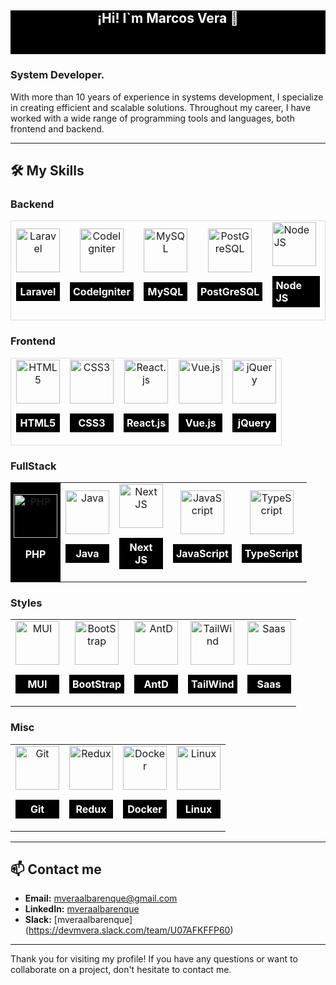 ## <h2 style="text-align: center; height: 70px; background-color: black  !important; color: white !important;">¡Hi! I`m Marcos Vera 👋 </h2>

### System Developer.

<p>With more than 10 years of experience in systems development, I specialize in creating efficient and scalable solutions. Throughout my career, I have worked with a wide range of programming tools and languages, both frontend and backend.</p>

---

## 🛠️ My Skills

### Backend
<table style="width: 100%; table-layout: auto;">
  <tr style="padding: 10px; border: 1px solid #ddd; width: 100%;">
    <td style="text-align: center; width: 70px;">
      <a href="https://laravel.com/docs/8.x"><img src="https://cdn.jsdelivr.net/gh/devicons/devicon@latest/icons/laravel/laravel-original.svg" height="70" alt="Laravel" /></a>
      <p style="background-color: black  !important; color: white !important; font-weight: bold; padding: 5px;">Laravel</p>
    </td>
    <td style="text-align: center; width: 70px;">
      <a href="https://codeigniter.com/user_guide/index.html"><img src="https://cdn.jsdelivr.net/gh/devicons/devicon/icons/codeigniter/codeigniter-plain.svg" height="70" alt="CodeIgniter" /></a>
      <p style="background-color: black  !important; color: white !important; font-weight: bold; padding: 5px;">CodeIgniter</p>
    </td>
    <td style="text-align: center; width: 70px;">
      <a href="https://dev.mysql.com/doc/"><img src="https://cdn.jsdelivr.net/gh/devicons/devicon/icons/mysql/mysql-original.svg" height="70" alt="MySQL" /></a>
      <p style="background-color: black  !important; color: white !important; font-weight: bold; padding: 5px;">MySQL</p>
    </td>
    <td style="text-align: center; width: 70px;">
      <a href="https://developer.mozilla.org/es/docs/Glossary/REST">
        <img src="https://cdn.jsdelivr.net/gh/devicons/devicon@latest/icons/postgresql/postgresql-original.svg" height="70" alt="PostGreSQL"  />
      </a>
      <p style="background-color: black  !important; color: white !important; font-weight: bold; padding: 5px;">PostGreSQL</p>
    </td>
    <td>
      <a href="https://nodejs.org/docs/latest/api/"><img src="https://cdn.jsdelivr.net/gh/devicons/devicon@latest/icons/nodejs/nodejs-original.svg" height="70" alt="Node JS" /></a>
      <p style="background-color: black  !important; color: white !important; font-weight: bold; padding: 5px;">Node JS</p>
    </td>
  </tr>
</table>

### Frontend
<table style="width: 100%; table-layout: auto;">
  <tr style="padding: 10px; border: 1px solid #ddd; width: 100%;">    
    <td style="text-align: center; width: 70px;">
      <a href="https://developer.mozilla.org/es/docs/Web/Guide/HTML/HTML5"><img src="https://cdn.jsdelivr.net/gh/devicons/devicon/icons/html5/html5-original.svg" height="70" alt="HTML5" /></a>
      <p style="background-color: black  !important; color: white !important; font-weight: bold; padding: 5px;">HTML5</p>
    </td>
    <td style="text-align: center; width: 70px;">
      <a href="https://developer.mozilla.org/es/docs/Web/CSS"><img src="https://cdn.jsdelivr.net/gh/devicons/devicon/icons/css3/css3-original.svg" height="70" alt="CSS3" /></a>
      <p style="background-color: black  !important; color: white !important; font-weight: bold; padding: 5px;">CSS3</p>
    </td>
    <td style="text-align: center; width: 70px;">
      <a href="https://es.reactjs.org/docs/getting-started.html"><img src="https://cdn.jsdelivr.net/gh/devicons/devicon/icons/react/react-original.svg" height="70" alt="React.js" /></a>
      <p style="background-color: black  !important; color: white !important; font-weight: bold; padding: 5px;">React.js</p>
    </td>
    <td style="text-align: center; width: 70px;">
      <a href="https://es.vuejs.org/v2/guide/"><img src="https://cdn.jsdelivr.net/gh/devicons/devicon/icons/vuejs/vuejs-original.svg" height="70" alt="Vue.js" /></a>
      <p style="background-color: black  !important; color: white !important; font-weight: bold; padding: 5px;">Vue.js</p>
    </td>
    <td style="text-align: center; width: 70px;">
      <a href="https://es.vuejs.org/v2/guide/"><img src="https://cdn.jsdelivr.net/gh/devicons/devicon@latest/icons/jquery/jquery-plain.svg" height="70" alt="jQuery" /></a>
      <p style="background-color: black  !important; color: white !important; font-weight: bold; padding: 5px;">jQuery</p>
    </td>          
  </tr>
</table>


### FullStack
<table style="width: 100%; table-layout: auto;">
  <tr>
    <td style="text-align: center; width: 70px; padding: 5px;background-color: black; color: white; font-weight: bold;">
      <a href="https://www.php.net/manual/es/"><img src="https://cdn.jsdelivr.net/gh/devicons/devicon/icons/php/php-original.svg" height="70" alt="PHP" /></a>
      <p>PHP</p>
    </td>
    <td style="text-align: center; width: 70px;">
      <a href="https://docs.oracle.com/javase/8/docs/technotes/guides/language/index.html"><img src="https://cdn.jsdelivr.net/gh/devicons/devicon/icons/java/java-original.svg" height="70" alt="Java" /></a>
      <p style="background-color: black  !important; color: white !important; font-weight: bold; padding: 5px;">Java</p>
    </td>
    <td style="text-align: center; width: 70px;">
      <a href="https://nextjs.org"><img src="https://cdn.jsdelivr.net/gh/devicons/devicon@latest/icons/nextjs/nextjs-original.svg" height="70" alt="Next JS" /></a>
      <p style="background-color: black  !important; color: white !important; font-weight: bold; padding: 5px;">Next JS</p>
    </td>
    <td style="text-align: center; width: 70px;">
      <a href="https://developer.mozilla.org/es/docs/Web/JavaScript"><img src="https://cdn.jsdelivr.net/gh/devicons/devicon/icons/javascript/javascript-original.svg" height="70" alt="JavaScript" /></a>
      <p style="background-color: black  !important; color: white !important; font-weight: bold; padding: 5px;">JavaScript</p>
    </td>
    <td style="text-align: center; width: 70px;">
      <a href="https://www.typescriptlang.org/docs/"><img src="https://cdn.jsdelivr.net/gh/devicons/devicon/icons/typescript/typescript-original.svg" height="70" alt="TypeScript" /></a>
      <p style="background-color: black  !important; color: white !important; font-weight: bold; padding: 5px;">TypeScript</p>
    </td>
  </tr>
</table>

### Styles
<table style="width: 100%; table-layout: auto;">
  <tr>
    <td style="text-align: center; width: 70px;">
      <a href="https://mui.com"><img src="https://cdn.jsdelivr.net/gh/devicons/devicon@latest/icons/materialui/materialui-original.svg" height="70" alt="MUI" /></a>
      <p style="background-color: black  !important; color: white !important; font-weight: bold; padding: 5px;">MUI</p>
    </td>
    <td style="text-align: center; width: 70px;">
      <a href="https://getbootstrap.com/docs/5.3/getting-started/introduction/"><img src="https://cdn.jsdelivr.net/gh/devicons/devicon@latest/icons/bootstrap/bootstrap-original.svg" height="70" alt="BootStrap" /></a>
      <p style="background-color: black  !important; color: white !important; font-weight: bold; padding: 5px;">BootStrap</p>
    </td>
    <td style="text-align: center; width: 70px;">
      <a href="https://ant.design"><img src="https://cdn.jsdelivr.net/gh/devicons/devicon@latest/icons/antdesign/antdesign-plain.svg" height="70" alt="AntD" /></a>
      <p style="background-color: black  !important; color: white !important; font-weight: bold; padding: 5px;">AntD</p>
    </td>
    <td style="text-align: center; width: 70px;">
      <a href="https://tailwindcss.com/docs"><img src="https://cdn.jsdelivr.net/gh/devicons/devicon@latest/icons/tailwindcss/tailwindcss-original.svg" height="70" alt="TailWind" /></a>
      <p style="background-color: black  !important; color: white !important; font-weight: bold; padding: 5px;">TailWind</p>
    </td>
    <td style="text-align: center; width: 70px;">
      <a href="https://sass-lang.com/documentation"><img src="https://cdn.jsdelivr.net/gh/devicons/devicon@latest/icons/sass/sass-original.svg" height="70" alt="Saas" /></a>
      <p style="background-color: black  !important; color: white !important; font-weight: bold; padding: 5px;">Saas</p>
    </td>
  </tr>
</table>

### Misc
<table style="width: 100%; table-layout: auto;">
  <tr>
    <td style="text-align: center; width: 70px;">
      <a href="https://git-scm.com/doc"><img src="https://cdn.jsdelivr.net/gh/devicons/devicon/icons/git/git-original.svg" height="70" alt="Git" /></a>
      <p style="background-color: black  !important; color: white !important; font-weight: bold; padding: 5px;">Git</p>
    </td>
    <td style="text-align: center; width: 70px;">
      <a href="https://redux.js.org"><img src="https://cdn.jsdelivr.net/gh/devicons/devicon@latest/icons/redux/redux-original.svg" height="70" alt="Redux" /></a>
      <p style="background-color: black  !important; color: white !important; font-weight: bold; padding: 5px;">Redux</p>
    </td>
    <td style="text-align: center; width: 70px;">
      <a href="https://docs.docker.com/"><img src="https://cdn.jsdelivr.net/gh/devicons/devicon/icons/docker/docker-original.svg" height="70" alt="Docker" /></a>
      <p style="background-color: black  !important; color: white !important; font-weight: bold; padding: 5px;">Docker</p>
    </td>
    <td style="text-align: center; width: 70px;">
      <a href="https://www.linux.org"><img src="https://cdn.jsdelivr.net/gh/devicons/devicon/icons/linux/linux-original.svg" height="70" alt="Linux" /></a>
      <p style="background-color: black  !important; color: white !important; font-weight: bold; padding: 5px;">Linux</p>
    </td>
  </tr>
</table>



---

## 📫 Contact me

- **Email:** [mveraalbarenque@gmail.com](mailto:mveraalbarenque@gmail.com)
- **LinkedIn:** [mveraalbarenque](https://www.linkedin.com/in/mveraalbarenque)
- **Slack:** [mveraalbarenque] (https://devmvera.slack.com/team/U07AFKFFP60)
---

Thank you for visiting my profile! If you have any questions or want to collaborate on a project, don't hesitate to contact me.
